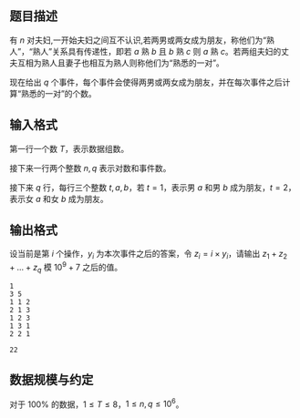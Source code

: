 ## 题目描述

有 $n$ 对夫妇,一开始夫妇之间互不认识,若两男或两女成为朋友，称他们为“熟人”，“熟人”关系具有传递性，即若 $a$ 熟 $b$ 且 $b$ 熟 $c$ 则 $a$ 熟 $c$。若两组夫妇的丈夫互相为熟人且妻子也相互为熟人则称他们为“熟悉的一对”。

现在给出 $q$ 个事件，每个事件会使得两男或两女成为朋友，并在每次事件之后计算“熟悉的一对”的个数。

## 输入格式

第一行一个数 $T$，表示数据组数。

接下来一行两个整数 $n,q$ 表示对数和事件数。

接下来 $q$ 行，每行三个整数 $t,a,b$，若 $t=1$，表示男 $a$ 和男 $b$ 成为朋友，$t=2$，表示女 $a$ 和女 $b$ 成为朋友。

## 输出格式

设当前是第 $i$ 个操作，$y_i$ 为本次事件之后的答案，令 $z_i=i\times y_i$，请输出 $z_1+z_2+...+z_q$ 模 $10^9+7$ 之后的值。

```input1
1
3 5
1 1 2
2 1 3
1 2 3
1 3 1
2 2 1
```

```output1
22
```

## 数据规模与约定

对于 $100\%$ 的数据，$1\leq T\leq 8$，$1\leq n,q\leq 10^6$。

